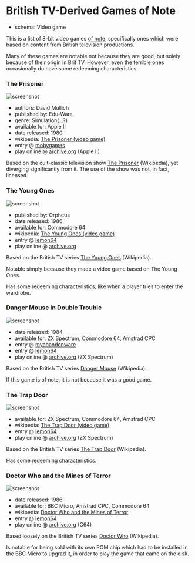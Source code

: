 British TV-Derived Games of Note
================================

*   schema: Video game

This is a list of 8-bit video games [of note](A%20Note%20on%20Items%20of%20Note.md),
specifically ones which were based on content from British television productions.

Many of these games are notable not because they are good, but solely because
of their origin in Brit TV.  However, even the terrible ones occasionally do have
some redeeming characteristics.

### The Prisoner

![screenshot](https://static.catseye.tc/archive/www.filfre.net/wp-content%252Fuploads%252F2011%252F11%252FPrisoner-The-_000000007.png)

*   authors: David Mullich
*   published by: Edu-Ware
*   genre: Simulation(...?)
*   available for: Apple II
*   date released: 1980
*   wikipedia: [The Prisoner (video game)](https://en.wikipedia.org/wiki/The_Prisoner_(video_game))
*   entry @ [mobygames](https://www.mobygames.com/game/prisoner)
*   play online @ [archive.org](https://archive.org/details/ThePrisonerv110SoftSmith4amCrack) (Apple II)

Based on the cult-classic television show [The Prisoner](https://en.wikipedia.org/wiki/The_Prisoner) (Wikipedia),
yet diverging significantly from it.  The use of the show was not, in fact, licensed.

### The Young Ones

![screenshot](https://www.lemon64.com/games/screenshots/young_ones_02.png)

*   published by: Orpheus
*   date released: 1986
*   available for: Commodore 64
*   wikipedia: [The Young Ones (video game)](https://en.wikipedia.org/wiki/The_Young_Ones_(video_game))
*   entry @ [lemon64](https://www.lemon64.com/?game_id=2943)
*   play online @ [archive.org](https://archive.org/details/d64_Young_Ones_The_1986_Orpheus)

Based on the British TV series [The Young Ones](https://en.wikipedia.org/wiki/The_Young_Ones_(TV_series)) (Wikipedia).

Notable simply because they made a video game based on The Young Ones.

Has some redeeming characteristics, like when a player tries to enter the wardrobe.

### Danger Mouse in Double Trouble

![screenshot](https://www.lemon64.com/games/screenshots/danger_mouse_02.png)

*   date released: 1984
*   available for: ZX Spectrum, Commodore 64, Amstrad CPC
*   entry @ [myabandonware](https://www.myabandonware.com/game/danger-mouse-in-double-trouble-4s3)
*   entry @ [lemon64](https://www.lemon64.com/?game_id=2943)
*   play online @ [archive.org](https://archive.org/details/zx_Danger_Mouse_in_Double_Trouble_1984_Creative_Sparks_a) (ZX Spectrum)

Based on the British TV series [Danger Mouse](https://en.wikipedia.org/wiki/Danger_Mouse_(1981_TV_series)) (Wikipedia).

If this game is of note, it is not because it was a good game.

### The Trap Door

![screenshot](https://www.lemon64.com/games/screenshots/trapdoor_02.png)

*   available for: ZX Spectrum, Commodore 64, Amstrad CPC
*   wikipedia: [The Trap Door (video game)](https://en.wikipedia.org/wiki/The_Trap_Door_(video_game))
*   entry @ [lemon64](https://www.lemon64.com/?game_id=2943)
*   play online @ [archive.org](https://archive.org/details/zx_Trap_Door_The_1986_Piranha) (ZX Spectrum)

Based on the British TV series [The Trap Door](https://en.wikipedia.org/wiki/The_Trap_Door) (Wikipedia).

Has some redeeming characteristics.

### Doctor Who and the Mines of Terror

![screenshot](https://www.lemon64.com/games/screenshots/doctor_who_and_the_mines_of_terror_03.png)

*   date released: 1986
*   available for: BBC Micro, Amstrad CPC, Commodore 64
*   wikipedia: [Doctor Who and the Mines of Terror](https://en.wikipedia.org/wiki/Doctor_Who_and_the_Mines_of_Terror)
*   entry @ [lemon64](https://www.lemon64.com/?game_id=2943)
*   play online @ [archive.org](https://archive.org/details/Doctor_Who_and_the_Mines_of_Terror_1986_Micropower) (C64)

Based loosely on the British TV series [Doctor Who](https://en.wikipedia.org/wiki/Doctor_Who) (Wikipedia).

Is notable for being sold with its own ROM chip which had to be installed in the BBC Micro to upgrad it,
in order to play the game that came on the disk.
